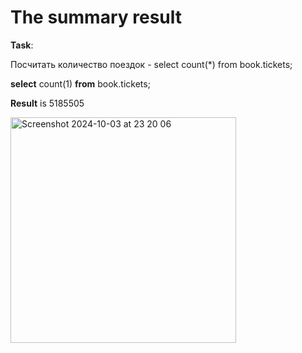 # The summary result
**Task**:

Посчитать количество поездок - select count(*) from book.tickets;

**select** count(1) **from** book.tickets;

**Result** is 5185505

<img width="361" alt="Screenshot 2024-10-03 at 23 20 06" src="https://github.com/user-attachments/assets/14e6e68a-6729-42b6-8f1d-ee24ebeebe99">

